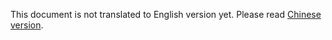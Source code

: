 This document is not translated to English version yet. Please read [Chinese version](../../zh-hans/module/audit.html).